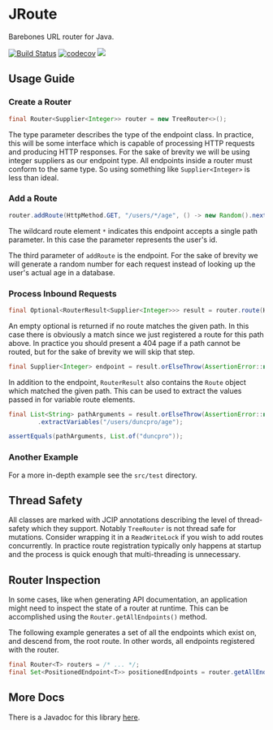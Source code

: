# JRoute
Barebones URL router for Java.

[![Build Status](https://www.travis-ci.com/duncpro/JRoute.svg?branch=master)](https://www.travis-ci.com/duncpro/JRoute)
[![codecov](https://codecov.io/gh/duncpro/JRoute/branch/master/graph/badge.svg?token=01IKEI8IW6)](https://codecov.io/gh/duncpro/JRoute)
[![](https://jitpack.io/v/com.duncpro/jroute.svg)](https://jitpack.io/#com.duncpro/jroute)

## Usage Guide
### Create a Router
```java
final Router<Supplier<Integer>> router = new TreeRouter<>();
```
The type parameter describes the type of the endpoint class.
In practice, this will be some interface which is capable of processing
HTTP requests and producing HTTP responses. For the sake of brevity we will be using integer suppliers as our endpoint type.
All endpoints inside a router must conform to the same type. So using something like `Supplier<Integer>` is
less than ideal.
### Add a Route
```java
router.addRoute(HttpMethod.GET, "/users/*/age", () -> new Random().nextInt(100));
```
The wildcard route element `*` indicates this endpoint accepts a single path parameter.
In this case the parameter represents the user's id. 

The third parameter of `addRoute` is the endpoint. For the sake of brevity we will generate a random
number for each request instead of looking up the user's actual age in a database.
### Process Inbound Requests
```java
final Optional<RouterResult<Supplier<Integer>>> result = router.route(HttpMethod.GET, "/users/duncpro/age");
```
An empty optional is returned if no route matches the given path. In this case there is obviously a match since
we just registered a route for this path above. In practice you should present a 404 page if a path
cannot be routed, but for the sake of brevity we will skip that step.
```java
final Supplier<Integer> endpoint = result.orElseThrow(AssertionError::new).getEndpoint();
```
In addition to the endpoint, `RouterResult` also contains the `Route` object which matched
the given path. This can be used to extract the values passed in for variable route elements.
```java
final List<String> pathArguments = result.orElseThrow(AssertionError::new).getRoute()
        .extractVariables("/users/duncpro/age");

assertEquals(pathArguments, List.of("duncpro"));
```
### Another Example
For a more in-depth example see the `src/test` directory.
## Thread Safety
All classes are marked with JCIP annotations describing the level of thread-safety which they support.
Notably `TreeRouter` is not thread safe for mutations. Consider wrapping it in a `ReadWriteLock` if you wish
to add routes concurrently. In practice route registration typically only happens at startup and the process is quick 
enough that multi-threading is unnecessary.

## Router Inspection
In some cases, like when generating API documentation, an application might need to
inspect the state of a router at runtime. This can be accomplished using the `Router.getAllEndpoints()` method.

The following example generates a set of all the endpoints which exist on, and descend from,
the root route. In other words, all endpoints registered with the router.
```java
final Router<T> routers = /* ... */;
final Set<PositionedEndpoint<T>> positionedEndpoints = router.getAllEndpoints(Route.ROOT);
```

## More Docs
There is a Javadoc for this library [here](https://duncpro.github.io/JRoute).
